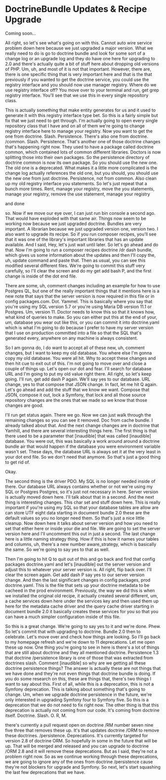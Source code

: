 # DoctrineBundle Updates & Recipe Upgrade

Coming soon...

All right, so let's see what's going on with this. Cannot auto wire service problem
down here because we just upgraded a major version. What we really need to do is go
to doctrine bundle and look for some sort of a change log or an upgrade log and they
do have one here for upgrading to 2.0 and there's actually quite a bit of stuff here
about dropping old versions of PHP. Um, uh, and most of it is not that important.
However, there are, there is one specific thing that is very important here and that
is the that previously if you wanted to get the doctrine service, you could use the
registry interface and you should now use manager registry. Where do we use registry
interface off? You move over to your terminal and run, get grep registry interface.
You'll see that we use this in every single repository class.

This is actually something that make entity generates for us and it used to generate
it with this registry interface type bet. So this is a fairly simple but fix that we
just need to get through. I'm actually going to open every single repository class
that I have and on all of them we're going to change registry interface here to
manage your registry. Now you want to get the one from doctrine. Slash. Persistence.
There's also one from doctrine. /common. Slash. Persistence. That's another one of
those doctrine changes that's happening right now. They used to have a package called
doctrine common, which contained lots of common different libraries. Doctors is now
splitting those into their own packages. So the persistence directory of doctrine
common is now its own package. So you should use the new one. The old one is a
deprecated. What makes it a little more complicated is the change log actually
references the old one, but you should, you should use the new one from just
doctrine. Persistence, not from common. Also clean up my old registry interface you
statements. So let's just repeat that a bunch more times. Rent, manage your registry,
move the you statements, manage your registry, remove the use statement, manage your
registry

and done

so. Now if we move our eye over, I can just run bin console a second ago. That would
have exploded with that same air. Things now seem to be working now because we just
upgraded doctrine. Bundles are very important. A librarian because we just upgraded
version one, version two. I also want to upgrade its recipe. So if you run composer
recipes, you'll see that it was one of the library's important libraries that has an
update available. And I said, Hey, let's just wait until later. So let's go ahead and
do that. Now I'm going to run a composer recipes doctrine /dr dash bundle, which
gives us some information about the updates and then I'll copy the, uh, update
command and paste that. Then as usual, you can see this modified several different
files. We're going to commit this stuff very carefully, so I'll clear the screen and
do my get add bash P, and the first change is inside of the dot end file.

There are some, uh, comment changes including an example for how to use Postgres QL,
but one of the really important things that it mentions here is a new note that says
that the server version is now required in this file or in config packages.com. Dot.
Yammel. This is basically where you say that you're using my SQL version 5.7 or
you're using Maria DB version 11.1 or Postgres. Um, version 11. Doctor needs to know
this so that it knows how, what kind of queries to make. So you can either put this
at the end of your, um, database you wear out like this, or you can commit it into
doctrine.yaml which is what I'm going to do because I prefer to have my server
version that I use on production committed into a file so that the SQL that's
generated every, anywhere on any machine is always consistent.

So I am gonna do, I do want to accept all of these new, uh, comment changes, but I
want to keep my old database. You where else I'm gonna copy my old database. You were
all hit. Why to accept these changes and then hit cue to exit out of this. I'm not
going to move over and close a couple of things up. Let's open our dot and fear. I'll
search for database URL and I'm going to put my old value right there. All right, so
let's keep going. I'll run, get add dash P again. We'll say yes to our database. URL
change, yes to that compose that JSON change. In fact, let me hit Q again. Let's go
ahead and add the stuff that we know we want. Compose that JSON, compose it out, lock
a Symfony, that lock and all those source repository changes are the ones that we
made so we know that those changes are good.

I'll run get status again. There we go. Now we can just walk through the remaining
changes so you can see it removed. Doc from cache bundle. I already talked about
that. And the next change changes are in doctrine that Yamhill, and there are several
interesting things here. The first thing is that there used to be a parameter that
[inaudible] that was called [inaudible] database. You were out, this was basically a
work around around a doctrine bundle air that would happen if the database you were
environment variable wasn't set. These days, the database URL is always set it at the
very least in your dot end file. So we don't need that anymore. So that's just a good
thing to get rid of.

Okay.

The second thing is the driver PDO. My SQL is no longer needed inside of there. Our
database URL always contains whether or not we're using my SQL or Postgres Postgres,
so it's just not necessary in here. Server version is actually moved down here. I'll
talk about that in a second. And the next thing is interesting changes. This char set
and stuff down here. This is really important if you're using my SQL so that your
database tables are allow are can store UTF eight data starting in document bundle
2.0 these are the default values so you no longer need them. So that's just a nice
little cleanup. Now down here it talks about server version and how you need to set
that either here or inside your die and file. We are going to set the server version
here and I'll uncomment this out in just a second. The last change here is a little
naming strategy thing. How if this is how it names your tables and columns, uh,
there's a new number aware_strategy, which is basically the same. So we're going to
say yes to that as well.

Then I'm going to hit Q to quit out of this and go back and find that config packages
doctrine.yaml and let's [inaudible] out the server version and adjust this to
whatever your server version is. All right, flip back over. I'll clear the screen
again. Get add dash P say yes to our server version change. And then the last
significant changes in config packages, prod doctrine.yaml. This is the file that
sets up your doctrine metadata to be cacheed in the prod environment. Previously, the
way we did this is when we installed the original old recipe, it actually created
several different, um, a cache services down here under the services key and then
used them up here for the metadata cache driver and the query cache driver starting
in document bundle 2.0 it basically creates these services for you so that you can
have a much simpler configuration inside of this file.

So this is a great change. We're going to say yes to it and we're done. Phew. So
let's commit that with upgrading to doctrine. Bundle 2.0 then to celebrate. Let's
move over and check how things are looking. So I'll go back to my homepage refresh
and we're down to 11 deprecations. Let me open these up now. One thing you're going
to see in here is there's a lot of things that are still about doctrine and they all
mentioned doctrine. Persistence 1.3 that doctrine /persistence library is one of
those that was extracted from doctrines slash. Comment [inaudible] so why are we
getting all these doctrine persistence things? The answer is actually these are not
things that we have done and they're not even things that doctrine bundle is doing.
If you do some research on this, these are things that, there's two things I want to
say about this. First of all, while this is a deprecation, this is not a Symfony
deprecation. This is talking about something that's going to change. Um, when we
upgrade doctrine persistence in the future, we're only interested in upgrading
Symfony four to Symfony five. So this is a deprecation that we do not need to fix
right now. The other thing is that this deprecation is actually not coming from our
code. It's coming from doctrine itself. Doctrine. Slash. O. R, M.

there's currently a pull request open on doctrine /RM number seven nine five three
that removes these up. It's that updates doctrine /ORM to remove these doctrines.
/persistence. Deprecations. It's currently targeted for version 2.8 of doctrine ORM.
So hopefully in some in the future that will be up. That will be merged and released
and you can upgrade to doctrine /ORM 2.8 and it will remove these deprecations. But
as I said, they're not a problem right now. So as we continue working through these
deprecations, we are going to ignore any of the ones from doctrine /persistence cause
they're not blockers for upgrade and Symfony. So next, let's start squashing the last
few deprecations that we have.
